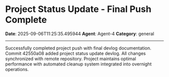 # Project Status Update - Final Push Complete

**Date**: 2025-09-06T11:25:35.495944
**Agent**: Agent-4
**Category**: general

---

Successfully completed project push with final devlog documentation. Commit 42550a08 added project status update devlog. All changes synchronized with remote repository. Project maintains optimal performance with automated cleanup system integrated into overnight operations.

